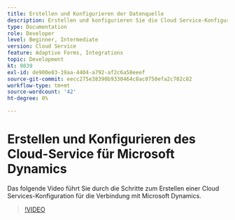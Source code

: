 ```yaml
---
title: Erstellen und Konfigurieren der Datenquelle
description: Erstellen und konfigurieren Sie die Cloud Service-Konfiguration für die Verbindung mit Microsoft Dynamics.
type: Documentation
role: Developer
level: Beginner, Intermediate
version: Cloud Service
feature: Adaptive Forms, Integrations
topic: Development
kt: 9839
exl-id: de900e83-19aa-4404-a792-af2c6a58eeef
source-git-commit: eecc275e38390b9330464c8ac0750efa2c702c82
workflow-type: tm+mt
source-wordcount: '42'
ht-degree: 0%

---
```


# Erstellen und Konfigurieren des Cloud-Service für Microsoft Dynamics


Das folgende Video führt Sie durch die Schritte zum Erstellen einer Cloud Services-Konfiguration für die Verbindung mit Microsoft Dynamics.

>[!VIDEO](https://video.tv.adobe.com/v/340758?quality=12&learn=on)
